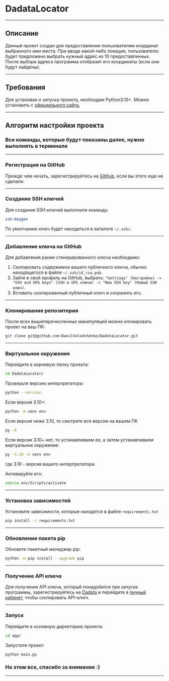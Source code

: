 # DadataLocator

---

## Описание

Данный проект создан для предоставления пользователям координат
выбранного ими места. При вводе какой-либо локации, пользователю
будет предложено выбрать нужный адрес из 10 предоставленных.
После выбора адреса программа отобразит его координаты
(если они будут найдены).

---

## Требования

Для установки и запуска проекта, необходим Python3.10+.
Можно установить c [официального сайта.](https://www.python.org/downloads/)

---

## Алгоритм настройки проекта

### Все команды, которые будут показаны далее, нужно выполнять в терминале

---

### Регистрация на GitHub

Прежде чем начать, зарегистрируйтесь
на [GitHub](https://github.com/signup?ref_cta=Sign+up&ref_loc=header+logged+out&ref_page=%2F&source=header-home),
если вы этого еще не сделали.

---

### Создание SSH ключей

Для создания SSH ключей выполните команду:

```bash
ssh-keygen
```

По умолчанию ключ будет находиться в каталоге `~/.ssh/`.

---

### Добавление ключа на GitHub

Для добавления ранее сгенерированного ключа необходимо:

1. Скопировать содержимое вашего публичного ключа,
   обычно находящегося в файле `~/.ssh/id_rsa.pub`.
2. Зайти в свой профиль на GitHub, выбрать:
   `"Settings" (Настройки) -> "SSH and GPG keys"
   (SSH и GPG ключи) -> "New SSH key" (Новый SSH ключ)`.
3. Вставить скопированный публичный ключ и сохранить его.

---

### Клонирование репозитория

После всех вышеперечисленных манипуляций можно клонировать
проект на ваш ПК:

```bash
git clone git@github.com:DanilVolodchenko/DadataLocator.git
```

---

### Виртуальное окружение

Перейдите в корневую папку проекта:

```bash
cd DadataLocator/
```

Проверьте версию интерпретатора:

```bash
python --version
```

Если версия 3.10+:

```bash
python -m venv env
```

Если версия ниже 3.10, то смотрите все версии на вашем
ПК

```bash
py -0
``` 

Если версии 3.10+ нет, то устанавливаем
ее, а затем устанавливаем виртуальное окружение:

```bash
py -3.10 -m venv env
```

где 3.10 - версия вашего интерпретатора.

Активируйте его:

```bash
source env/Scripts/activate
```

---

### Установка зависимостей

Установите зависимости, которые находятся в файле `requirements.txt`

```bash
pip install -r requirements.txt
```

---

### Обновление пакета pip

Обновите пакетный менеджер pip:

```bash
python -m pip install --upgrade pip
```

---

### Получение API ключа

Для получения API ключа, который понадобится при запуске
программы, зарегистрируйтесь на [Dadata](https://dadata.ru/)
и перейдите в [личный кабинет](https://dadata.ru/profile/#info),
чтобы скопировать API-ключ.

---

### Запуск

Перейдите в основную директорию проекта:

```bash
cd app/
```

Запустите проект:

```bash
python main.py
```

### На этом все, спасибо за внимание :)

---